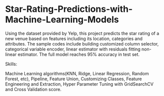 # Star-Rating-Predictions-with-Machine-Learning-Models
Using the dataset provided by Yelp, this project predicts the star rating of a new venue based on features including its location, categories and attributes. The sample codes include building customized column selector, categorical variable encoder, linear estimator with residuals fitting non-linear estimator.  The full model reaches 95% accuracy in test set.

Skills:

Machine Learning algorithms(KNN, Ridge, Linear Regression, Random Forest, etc), Pipeline, Feature Union, Customizing Classes, Feature Engineering and Extraction, Hyper Parameter Tuning with GridSearchCV and Cross Validation score.
